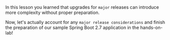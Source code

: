 In this lesson you learned that upgrades for `major` releases can introduce more complexity without proper preparation.

Now, let's actually account for any `major release considerations` and finish the preparation of our sample Spring Boot 2.7 application in the hands-on-lab!
